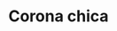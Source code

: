 ---
title: Corona chica
date: 
draft: false

# descripcion
description : Corona chica

materials: Plata 925

color: Plateado

dimensions: 1,3cm x 1,6cm

code: 02-14-0242

type: "Dijes"

categories: []

price: $5.120,00

price_eftvo: $4.350,00

# Images
# first image will be shown in the product page
images:
  # - image: "images/path_to_image"
  # La ubicacion de las imagenes es imagenes/Dijes/Dijes.Plata/02-14-0242-corona-chica
  - image: "./images/dijes/plata/02-14-0242-corona-chica.JPG"
---